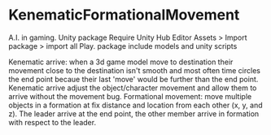 # KenematicFormationalMovement
A.I. in gaming.
Unity package
Require Unity Hub Editor
Assets > Import package > import all
Play.
package include models and unity scripts

Kenematic arrive: when a 3d game model move to destination their movement close to the destination isn't smooth and most often time circles the end point becaue their last 'move' would be further than the end point. Kenematic arrive adjust the object/character movement and allow them to arrive without the movement bug. 
Formational movement: move multiple objects in a formation at fix distance and location from each other (x, y, and z). The leader arrive at the end point, the other member arrive in formation with respect to the leader.
